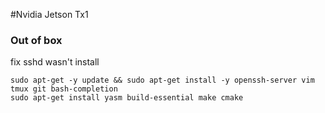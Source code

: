 #Nvidia Jetson Tx1

### Out of box
fix sshd wasn't install
```
sudo apt-get -y update && sudo apt-get install -y openssh-server vim  tmux git bash-completion 
sudo apt-get install yasm build-essential make cmake
```

